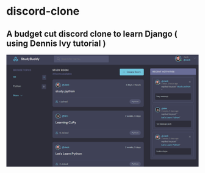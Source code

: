 # discord-clone
## A budget cut discord clone to learn Django ( using Dennis Ivy tutorial )
![This is an image](https://github.com/jack-hanlon/discord-clone/blob/main/img/display.png)
